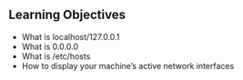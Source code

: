 ## Learning Objectives
- What is localhost/127.0.0.1
- What is 0.0.0.0
- What is /etc/hosts
- How to display your machine’s active network interfaces

